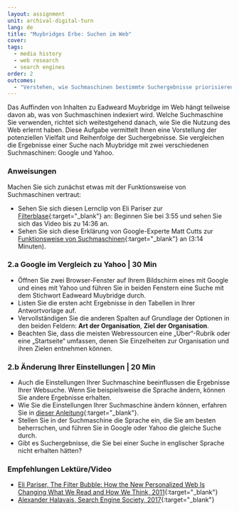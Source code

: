 ```yaml
---
layout: assignment
unit: archival-digital-turn
lang: de
title: "Muybridges Erbe: Suchen im Web"
cover:
tags:
  - media history
  - web research
  - search engines
order: 2
outcomes:
  - "Verstehen, wie Suchmaschinen bestimmte Suchergebnisse priorisieren"
---
```


Das Auffinden von Inhalten zu Eadweard Muybridge im Web hängt teilweise davon ab, was von Suchmaschinen indexiert wird. Welche Suchmaschine Sie verwenden, richtet sich weitestgehend danach, wie Sie die Nutzung des Web erlernt haben. Diese Aufgabe vermittelt Ihnen eine Vorstellung der potenziellen Vielfalt und Reihenfolge der Suchergebnisse. Sie vergleichen die Ergebnisse einer Suche nach Muybridge mit zwei verschiedenen Suchmaschinen: Google und Yahoo.

<!-- more -->

<!-- briefing-student -->

### Anweisungen
<!-- section-contents -->

Machen Sie sich zunächst etwas mit der Funktionsweise von Suchmaschinen vertraut:
- Sehen Sie sich diesen Lernclip von Eli Pariser zur [Filterblase](https://www.youtube.com/watch?v=Dua_UvR5mtI){:target="_blank"} an: Beginnen Sie bei 3:55 und sehen Sie sich das Video bis zu 14:36 an.
- Sehen Sie sich diese Erklärung von Google-Experte Matt Cutts zur [Funktionsweise von Suchmaschinen](https://www.youtube.com/watch?v=BNHR6IQJGZs){:target="_blank"} an (3:14 Minuten). 

<!-- section -->

### 2.a Google im Vergleich zu Yahoo | 30 Min
<!-- section-contents -->

- Öffnen Sie zwei Browser-Fenster auf Ihrem Bildschirm  eines mit Google und eines mit Yahoo  und führen Sie in beiden Fenstern eine Suche mit dem Stichwort Eadweard Muybridge durch.
- Listen Sie die ersten acht Ergebnisse in den Tabellen in Ihrer Antwortvorlage auf.
- Vervollständigen Sie die anderen Spalten auf Grundlage der Optionen in den beiden Feldern: **Art der Organisation**, **Ziel der Organisation**.
- Beachten Sie, dass die meisten Webressourcen eine „Über“-Rubrik oder eine „Startseite“ umfassen, denen Sie Einzelheiten zur Organisation und ihren Zielen entnehmen können.  

<!-- section -->

### 2.b Änderung Ihrer Einstellungen | 20 Min
<!-- section-contents -->

- Auch die Einstellungen Ihrer Suchmaschine beeinflussen die Ergebnisse Ihrer Websuche. Wenn Sie beispielsweise die Sprache ändern, können Sie andere Ergebnisse erhalten.
- Wie Sie die Einstellungen Ihrer Suchmaschine ändern können, erfahren Sie in [dieser Anleitung](https://docs.google.com/document/d/1ViUm0C3Ov1w5ut1O7uY0FoOyaQxw82hvTfkfN3ZfqeA/edit){:target="_blank"}. 
- Stellen Sie in der Suchmaschine die Sprache ein, die Sie am besten beherrschen, und führen Sie in Google oder Yahoo die gleiche Suche durch. 
- Gibt es Suchergebnisse, die Sie bei einer Suche in englischer Sprache nicht erhalten hätten?

<!-- section -->

### Empfehlungen Lektüre/Video
<!-- section-contents -->

- [Eli Pariser, The Filter Bubble: How the New Personalized Web Is Changing What We Read and How We Think, 2011](https://books.google.nl/books/about/The_Filter_Bubble.html?id=wcalrOI1YbQC&redir_esc=y){:target="_blank"}
- [Alexander Halavais, Search Engine Society, 2017](https://books.google.nl/books?id=RLpADwAAQBAJ&printsec=frontcover&dq=how+do+search+engines+work&hl=nl&sa=X&ved=0ahUKEwjM_rDRz7DdAhUxMewKHdjBBLUQ6AEIRzAE){:target="_blank"}

<!-- briefing-teacher -->
